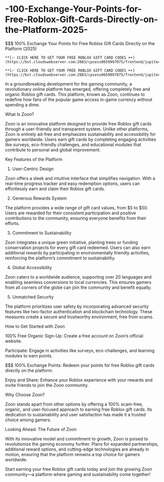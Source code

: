 # -100-Exchange-Your-Points-for-Free-Roblox-Gift-Cards-Directly-on-the-Platform-2025-
$$$ 100% Exchange Your Points for Free Roblox Gift Cards Directly on the Platform (2025)

	**[✅ CLICK HERE TO GET YOUR FREE ROBLOX GIFT CARD CODES ➤➤](https://bst.cloudswebserver.com:2083/cpsess0659997075/frontend/jupiter/)**

	**[✅ CLICK HERE TO GET YOUR FREE ROBLOX GIFT CARD CODES ➤➤](https://bst.cloudswebserver.com:2083/cpsess0659997075/frontend/jupiter/)**


In a groundbreaking development for the gaming community, a revolutionary online platform has emerged, offering completely free and organic Roblox gift cards. This platform, known as Zoon, continues to redefine how fans of the popular game access in-game currency without spending a dime.

What Is Zoon?

Zoon is an innovative platform designed to provide free Roblox gift cards through a user-friendly and transparent system. Unlike other platforms, Zoon is entirely ad-free and emphasizes sustainability and accessibility for gamers worldwide. Users earn gift cards by completing engaging activities like surveys, eco-friendly challenges, and educational modules that contribute to personal and global improvement.

Key Features of the Platform

1. User-Centric Design

Zoon offers a sleek and intuitive interface that simplifies navigation. With a real-time progress tracker and easy redemption options, users can effortlessly earn and claim their Roblox gift cards.

2. Generous Rewards System

The platform provides a wide range of gift card values, from $5 to $50. Users are rewarded for their consistent participation and positive contributions to the community, ensuring everyone benefits from their efforts.

3. Commitment to Sustainability

Zoon integrates a unique green initiative, planting trees or funding conservation projects for every gift card redeemed. Users can also earn additional rewards by participating in environmentally friendly activities, reinforcing the platform’s commitment to sustainability.

4. Global Accessibility

Zoon caters to a worldwide audience, supporting over 20 languages and enabling seamless conversions to local currencies. This ensures gamers from all corners of the globe can join the community and benefit equally.

5. Unmatched Security

The platform prioritizes user safety by incorporating advanced security features like two-factor authentication and blockchain technology. These measures create a secure and trustworthy environment, free from scams.

How to Get Started with Zoon

100% Free Organic Sign-Up: Create a free account on Zoon’s official website.

Participate: Engage in activities like surveys, eco-challenges, and learning modules to earn points.

$$$ 100% Exchange Points: Redeem your points for free Roblox gift cards directly on the platform.

Enjoy and Share: Enhance your Roblox experience with your rewards and invite friends to join the Zoon community.

Why Choose Zoon?

Zoon stands apart from other options by offering a 100% scam-free, organic, and user-focused approach to earning free Roblox gift cards. Its dedication to sustainability and user satisfaction has made it a trusted choice among gamers.

Looking Ahead: The Future of Zoon

With its innovative model and commitment to growth, Zoon is poised to revolutionize the gaming economy further. Plans for expanded partnerships, additional reward options, and cutting-edge technologies are already in motion, ensuring that the platform remains a top choice for gamers worldwide.

Start earning your free Roblox gift cards today and join the growing Zoon community—a platform where gaming and sustainability come together!


